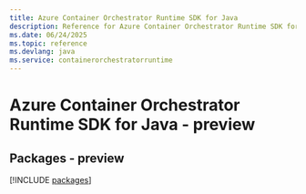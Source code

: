 ```yaml
---
title: Azure Container Orchestrator Runtime SDK for Java
description: Reference for Azure Container Orchestrator Runtime SDK for Java
ms.date: 06/24/2025
ms.topic: reference
ms.devlang: java
ms.service: containerorchestratorruntime
---
```

# Azure Container Orchestrator Runtime SDK for Java - preview
## Packages - preview
[!INCLUDE [packages](container-orchestrator-runtime-index.md)]